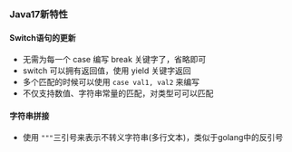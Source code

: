 ### Java17新特性

#### Switch语句的更新
- 无需为每一个 case 编写 break 关键字了，省略即可
- switch 可以拥有返回值，使用 yield 关键字返回
- 多个匹配的时候可以使用 `case val1, val2` 来编写
- 不仅支持数值、字符串常量的匹配，对类型可可以匹配

#### 字符串拼接
- 使用 ` """ `三引号来表示不转义字符串(多行文本)，类似于golang中的反引号
